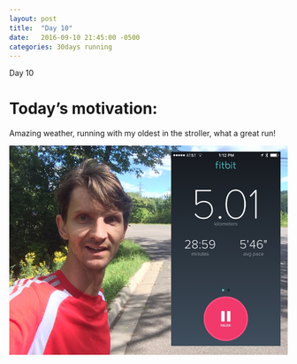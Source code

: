 ```yaml
---
layout: post
title:  "Day 10"
date:   2016-09-10 21:45:00 -0500
categories: 30days running
---
```

Day 10

# Today’s motivation:

Amazing weather, running with my oldest in the stroller, what a great run!

![alt text](/img/day10.jpg "Day 10 - Snapped a screenshot at 5km")